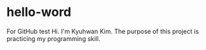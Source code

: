 # hello-word
For GitHub test
Hi. I'm Kyuhwan Kim.
The purpose of this project is practicing my programming skill.
